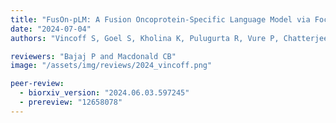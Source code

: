 ```yaml
---
title: "FusOn-pLM: A Fusion Oncoprotein-Specific Language Model via Focused Probabilistic Masking"
date: "2024-07-04"
authors: "Vincoff S, Goel S, Kholina K, Pulugurta R, Vure P, Chatterjee P"

reviewers: "Bajaj P and Macdonald CB"
image: "/assets/img/reviews/2024_vincoff.png"

peer-review:
  - biorxiv_version: "2024.06.03.597245"
  - prereview: "12658078"
---
```

